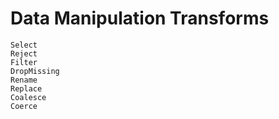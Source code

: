 # Data Manipulation Transforms

```@docs
Select
Reject
Filter
DropMissing
Rename
Replace
Coalesce
Coerce
```

